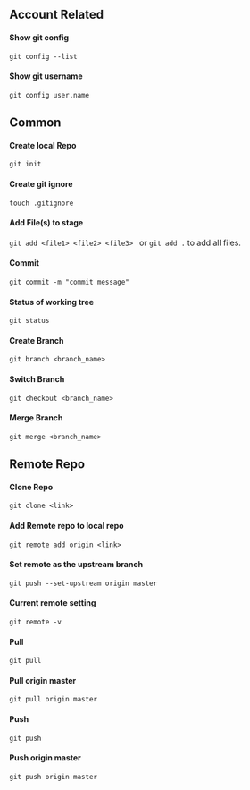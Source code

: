 ## Account Related

#### Show git config 
``` git config --list ```
#### Show git username 
``` git config user.name ```

## Common 

#### Create local Repo 
``` git init ```
#### Create git ignore 
``` touch .gitignore ```

#### Add File(s) to stage 
``` git add <file1> <file2> <file3>  ```   or ``` git add . ``` to add all files.
#### Commit 
``` git commit -m "commit message" ```
#### Status of working tree 
``` git status ```
#### Create Branch 
``` git branch <branch_name> ```
#### Switch Branch 
``` git checkout <branch_name> ```
#### Merge Branch 
``` git merge <branch_name> ```

## Remote Repo 
#### Clone Repo 
``` git clone <link> ```
#### Add Remote repo to local repo 
``` git remote add origin <link> ```
#### Set remote as the upstream branch 
``` git push --set-upstream origin master ```
#### Current remote setting 
``` git remote -v ```
#### Pull 
``` git pull ```
#### Pull origin master 
``` git pull origin master ```
#### Push 
``` git push ```
#### Push origin master 
``` git push origin master ```

